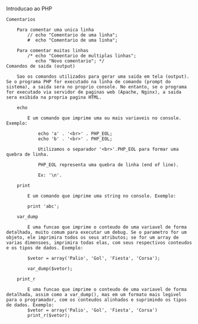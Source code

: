 Introducao ao PHP

    Comentarios 
        
        Para comentar uma unica linha
            // echo "Comentario de uma linha";
            #  echo "Comentario de uma linha";
        
        Para comentar muitas linhas
            /* echo "Comentario de multiplas linhas";
               echo "Novo comentario"; */
    Comandos de saida (output)
        
        Sao os comandos utilizados para gerar uma saida em tela (output). Se o programa PHP for executado na linha de comando (prompt do sistema), a saida sera no proprio console. No entanto, se o programa for executado via servidor de paginas web (Apache, Nginx), a saida sera exibida na propria pagina HTML.

        echo
            
            E um comando que imprime uma ou mais variaveis no console. Exemplo: 

                echo 'a' . '<br>' . PHP_EOL;
                echo 'b' . '<br>' . PHP_EOL;  

                Utilizamos o separador '<br>'.PHP_EOL para formar uma quebra de linha. 

                PHP_EOL representa uma quebra de linha (end of line). 

                Ex: '\n'.                       

        print 
            
            E um comando que imprime uma string no console. Exemplo:
            
            print 'abc';

        var_dump
            
            E uma funcao que imprime o conteudo de uma variavel de forma detalhada, muito comum para executar um debug. Se o parametro for um objeto, ele imprimira todos os seus atributos; se for um array de varias dimensoes, imprimira todas elas, com seus respectivos conteudos e os tipos de dados. Exemplo:

            $vetor = array('Palio', 'Gol', 'Fiesta', 'Corsa');

            var_dump($vetor);

        print_r  
            
            E uma funcao que imprime o conteudo de uma variavel de forma detalhada, assim como a var_dump(), mas em um formato mais legivel para o programador, com os conteudos alinhados e suprimindo os tipos de dados. Exemplo:
            $vetor = array('Palio', 'Gol', 'Fiesta', 'Corsa')
            print_r($vetor);     
                      